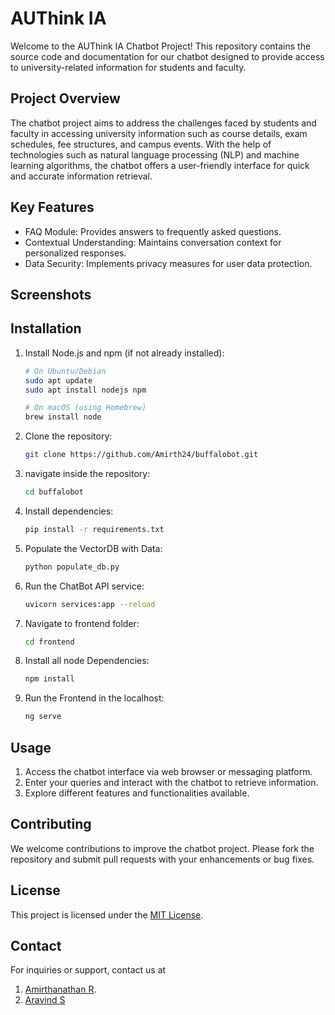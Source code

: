 # AUThink IA

Welcome to the AUThink IA Chatbot Project! This repository contains the source code and documentation for our chatbot designed to provide access to university-related information for students and faculty.

## Project Overview

The chatbot project aims to address the challenges faced by students and faculty in accessing university information such as course details, exam schedules, fee structures, and campus events. With the help of  technologies such as natural language processing (NLP) and machine learning algorithms, the chatbot offers a user-friendly interface for quick and accurate information retrieval.

## Key Features

- FAQ Module: Provides answers to frequently asked questions.
- Contextual Understanding: Maintains conversation context for personalized responses.
- Data Security: Implements privacy measures for user data protection.

## Screenshots
<!--
![Placeholder Image 1](path/to/your/sample/photo1.jpg)
![Placeholder Image 2](path/to/your/sample/photo2.jpg)
 Add more screenshots as needed -->

## Installation

1. Install Node.js and npm (if not already installed):
    ```bash
    # On Ubuntu/Debian
    sudo apt update
    sudo apt install nodejs npm

    # On macOS (using Homebrew)
    brew install node
    ```
2. Clone the repository:
   ```bash
   git clone https://github.com/Amirth24/buffalobot.git
   ```
3. navigate inside the repository:
   ```bash
   cd buffalobot
   ```
4. Install dependencies:
   ```bash
   pip install -r requirements.txt
   ```
5. Populate the VectorDB with Data:
   ```bash
   python populate_db.py
   ```
6. Run the ChatBot API service:
   ```bash
   uvicorn services:app --reload
   ```
7. Navigate to frontend folder:
   ```bash
   cd frontend
   ```
8. Install all node Dependencies:
   ```bash
   npm install
   ```
9. Run the Frontend in the localhost:
   ```bash
   ng serve
   ```

## Usage

1. Access the chatbot interface via web browser or messaging platform.
2. Enter your queries and interact with the chatbot to retrieve information.
3. Explore different features and functionalities available.

## Contributing

We welcome contributions to improve the chatbot project. Please fork the repository and submit pull requests with your enhancements or bug fixes.

## License

This project is licensed under the [MIT License](https://opensource.org/license/MIT).

## Contact

For inquiries or support, contact us at 
1. [Amirthanathan R](mailto:amirth300324@gmail.com).
2. [Aravind S](mailto:aravind.slg1@gmail.com)
